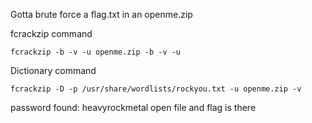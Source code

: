 Gotta brute force a flag.txt in an openme.zip

fcrackzip command
```
fcrackzip -b -v -u openme.zip -b -v -u
```

Dictionary command
```
fcrackzip -D -p /usr/share/wordlists/rockyou.txt -u openme.zip -v
```
password found: heavyrockmetal
open file and flag is there
